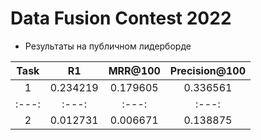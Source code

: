 # Data Fusion Contest 2022

* Результаты на публичном лидерборде 

| Task | R1 | MRR@100 | Precision@100 |
| :---: | :---: | :---: | :---: |
| 1 | 0.234219 | 0.179605 | 0.336561 |
| :---: | :---: | :---: | :---: |
| 2 | 0.012731 | 0.006671 | 0.138875 |
